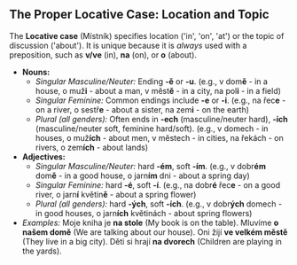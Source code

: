 ## The Proper Locative Case: Location and Topic

The **Locative case** (Místník) specifies location ('in', 'on', 'at') or the topic of discussion ('about'). It is unique because it is *always* used with a preposition, such as **v/ve** (in), **na** (on), or **o** (about).

* **Nouns:**
    * *Singular Masculine/Neuter:* Ending **-ě** or **-u**. (e.g., v dom**ě** - in a house, o muž**i** - about a man, v měst**ě** - in a city, na pol**i** - in a field)
    * *Singular Feminine:* Common endings include **-e** or **-i**. (e.g., na řec**e** - on a river, o sestř**e** - about a sister, na zem**i** - on the earth)
    * *Plural (all genders):* Often ends in **-ech** (masculine/neuter hard), **-ích** (masculine/neuter soft, feminine hard/soft). (e.g., v domech - in houses, o muž**ích** - about men, v městech - in cities, na řekách - on rivers, o zem**ích** - about lands)
* **Adjectives:**
    * *Singular Masculine/Neuter:* hard **-ém**, soft **-ím**. (e.g., v dobr**ém** dom**ě** - in a good house, o jarn**ím** dni - about a spring day)
    * *Singular Feminine:* hard **-é**, soft **-í**. (e.g., na dobr**é** řec**e** - on a good river, o jarn**í** květin**ě** - about a spring flower)
    * *Plural (all genders):* hard **-ých**, soft **-ích**. (e.g., v dobr**ých** domech - in good houses, o jarn**ích** květinách - about spring flowers)
* *Examples:* Moje kniha je **na stole** (My book is on the table). Mluvíme **o našem domě** (We are talking about our house). Oni žijí **ve velkém městě** (They live in a big city). Děti si hrají **na dvorech** (Children are playing in the yards).